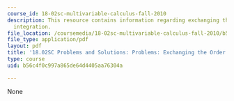 ```yaml
---
course_id: 18-02sc-multivariable-calculus-fall-2010
description: This resource contains information regarding exchanging the order of
  integration.
file_location: /coursemedia/18-02sc-multivariable-calculus-fall-2010/b56c4f0c997a865de64d4405aa76304a_MIT18_02SC_pb_49_comb.pdf
file_type: application/pdf
layout: pdf
title: '18.02SC Problems and Solutions: Problems: Exchanging the Order of Integration'
type: course
uid: b56c4f0c997a865de64d4405aa76304a

---
```

None